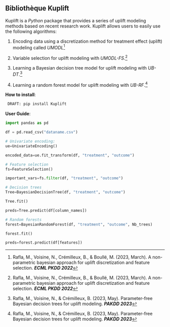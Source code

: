 
## Bibliothèque Kuplift


Kuplift is a _Python_ package that provides a series of uplift modeling methods based on recent research work. Kuplift allows users to easily use the following algorithms:

1. Encoding data using a discretization method for treatment effect (uplift) modeling called _UMODL_[^fn1]
    
2.  Variable selection for uplift modeling with _UMODL-FS_.[^fn1]
    
3. Learning a Bayesian decision tree model for uplift modeling with _UB-DT_.[^fn2]
    
4.  Learning a random forest model for uplift modeling with _UB-RF_.[^fn2]

**How to install**:

```python
 DRAFT: pip install Kuplift
```

**User Guide**:

```python
import pandas as pd

df = pd.read_csv("dataname.csv")

# Univariate encoding:
ue=UnivariateEncoding()

encoded_data=ue.fit_transform(df, "treatment", "outcome")

# Feature selection
fs=FeatureSelection()

important_vars=fs.filter(df, "treatment", "outcome")

# Decision trees
Tree=BayesianDecisionTree(df, "treatment", "outcome")

Tree.fit()

preds=Tree.predict(df[column_names])

# Random forests
forest=BayesianRandomForest(df, "treatment", "outcome", Nb_trees)

forest.fit()

preds=forest.predict(df[features])
```



[^fn1]: Rafla, M., Voisine, N., Crémilleux, B., & Boullé, M. (2023, March). A non-parametric bayesian approach for uplift discretization and feature selection. **_ECML PKDD 2022_**

[^fn2]: Rafla, M., Voisine, N., & Crémilleux, B. (2023, May). Parameter-free Bayesian decision trees for uplift modeling. **_PAKDD 2023_**

